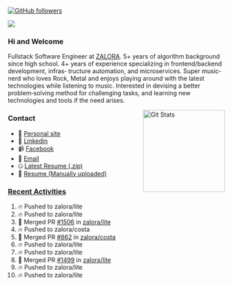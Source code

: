 [![GitHub followers](https://img.shields.io/github/followers/DeKal?label=Follow%20at%20GitHub&style=for-the-badge)](https://github.com/DeKal)

<img
  src="https://cr-ss-service.azurewebsites.net/api/ScreenShot?widget=summary&username=DeKal&badges=3&width=300&style=--header-bg-color:%23000;--border-radius:10px"
/>

### Hi and Welcome 
Fullstack Software Engineer at [ZALORA](https://github.com/zalora/). 5+ years of algorithm background since high school. 4+ years of experience specializing in frontend/backend development, infras‐ tructure automation, and microservices. Super music‐nerd who loves Rock, Metal and enjoys playing around with the latest technologies while listening to music. Interested in devising a better problem‐solving method for challenging tasks, and learning new technologies and tools if the need arises.


<a href="https://phatho-folio.now.sh/"><img alt="Git Stats" src="https://github-readme-stats.vercel.app/api?username=DeKal&show_icons=true&theme=merko&count_private=true" align="right" height="190" /></a>


### Contact

- 💬 [Personal site](https://phatho-folio.now.sh/)
- 🔗 [Linkedin](https://www.linkedin.com/in/phat-ho/)
- 📹 [Facebook](https://www.facebook.com/dekal.dev)
- 📧 <a href="mailto:hohuuphat22@gmail.com">Email</a>
- 🤐 <a id="raw-url" href="https://nightly.link/DeKal/dekal-cv-v2/workflows/build/main/huuphatho_cv.zip">Latest Resume (.zip)</a>
- 📄 <a id="raw-url" href="https://raw.githubusercontent.com/DeKal/DeKal/master/cv/phathuuho_cv.pdf">Resume (Manually uploaded)</a>


### [Recent Activities](https://github.com/DeKal/github-activity-readme)
<!--START_SECTION:activity-->
1. 🔥 Pushed to zalora/lite
2. 🔥 Pushed to zalora/lite
3. 🎉 Merged PR [#1506](https://github.com/zalora/lite/pull/1506) in [zalora/lite](https://github.com/zalora/lite)
4. 🔥 Pushed to zalora/costa
5. 🎉 Merged PR [#862](https://github.com/zalora/costa/pull/862) in [zalora/costa](https://github.com/zalora/costa)
6. 🔥 Pushed to zalora/lite
7. 🔥 Pushed to zalora/lite
8. 🎉 Merged PR [#1499](https://github.com/zalora/lite/pull/1499) in [zalora/lite](https://github.com/zalora/lite)
9. 🔥 Pushed to zalora/lite
10. 🔥 Pushed to zalora/lite
<!--END_SECTION:activity-->